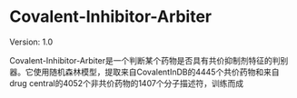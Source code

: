 # Covalent-Inhibitor-Arbiter

Version: 1.0

Covalent-Inhibitor-Arbiter是一个判断某个药物是否具有共价抑制剂特征的判别器。它使用随机森林模型，提取来自CovalentInDB的4445个共价药物和来自drug central的4052个非共价药物的1407个分子描述符，训练而成
